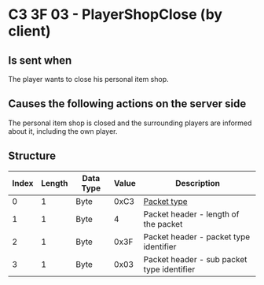 # C3 3F 03 - PlayerShopClose (by client)

## Is sent when

The player wants to close his personal item shop.

## Causes the following actions on the server side

The personal item shop is closed and the surrounding players are informed about it, including the own player.

## Structure

| Index | Length | Data Type | Value | Description |
|-------|--------|-----------|-------|-------------|
| 0 | 1 |   Byte   | 0xC3  | [Packet type](PacketTypes.md) |
| 1 | 1 |    Byte   |   4   | Packet header - length of the packet |
| 2 | 1 |    Byte   | 0x3F  | Packet header - packet type identifier |
| 3 | 1 |    Byte   | 0x03  | Packet header - sub packet type identifier |